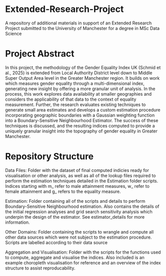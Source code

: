 # Extended-Research-Project
A repository of additional materials in support of an Extended Research Project submitted to the University of Manchester for a degree in MSc Data Science


# Project Abstract
In this project, the methodology of the Gender Equality Index UK (Schmid et al., 2025) is extended from Local Authority District level down to Middle Super Output Area level in the Greater Manchester region. It builds on work which measures gender equality through a multi-dimensional index, generating new insight by offering a more granular unit of analysis. In the process, this work explores data availability at smaller geographies and considers the applicability of that data to the context of equality measurement. Further, the research evaluates existing techniques to generate small area estimates and develops a custom estimation procedure incorporating geographic boundaries with a Gaussian weighting function into a Boundary-Sensitive Neighbourhood Estimator. The success of these techniques is discussed, and the resulting indices computed to provide a uniquely granular insight into the topography of gender equality in Greater Manchester.


# Repository Structure
Data Files:
Folder with the dataset of final computed indicies ready for visualisation or other analysis, as well as all of the lookup files required to perform the estimation techniques detailed in the Estimation folder scripts. Indices starting with m_ refer to male attainment measures, w_ refer to female attainment and g_ refers to the equality measure.

Estimation:
Folder containing all of the scripts and details to perform Boundary-Sensitive Neighbourhood estimation. Also contains the details of the initial regression analyses and grid search sensitivity analysis which underpin the design of the estimator. See estimator_details for more information.

Other Domains:
Folder containing the scripts to wrangle and compute all other data sources which were not subject to the estimation procedure. Scripts are labelled according to their data source

Aggregation and Visualisation:
Folder with the scripts for the functions used to compute, aggregate and visualise the indices. Also included is an example choropleth visualisation for reference and an overview of the index structure to assist reproducability.
